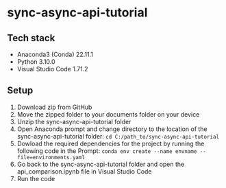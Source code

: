 # sync-async-api-tutorial

## Tech stack
- Anaconda3 (Conda) 22.11.1
- Python 3.10.0
- Visual Studio Code 1.71.2

## Setup
1. Download zip from GitHub
2. Move the zipped folder to your documents folder on your device
3. Unzip the sync-async-api-tutorial folder
4. Open Anaconda prompt and change directory to the location of the sync-async-api-tutorial folder: `cd C:/path_to/sync-async-api-tutorial`
5. Dowload the required dependencies for the project by running the following code in the Prompt: `conda env create --name envname --file=environments.yaml`
6. Go back to the sync-async-api-tutorial folder and open the api_comparison.ipynb file in Visual Studio Code
7. Run the code